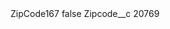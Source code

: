 <?xml version="1.0" encoding="UTF-8"?>
<CustomMetadata xmlns="http://soap.sforce.com/2006/04/metadata" xmlns:xsi="http://www.w3.org/2001/XMLSchema-instance" xmlns:xsd="http://www.w3.org/2001/XMLSchema">
    <label>ZipCode167</label>
    <protected>false</protected>
    <values>
        <field>Zipcode__c</field>
        <value xsi:type="xsd:string">20769</value>
    </values>
</CustomMetadata>
